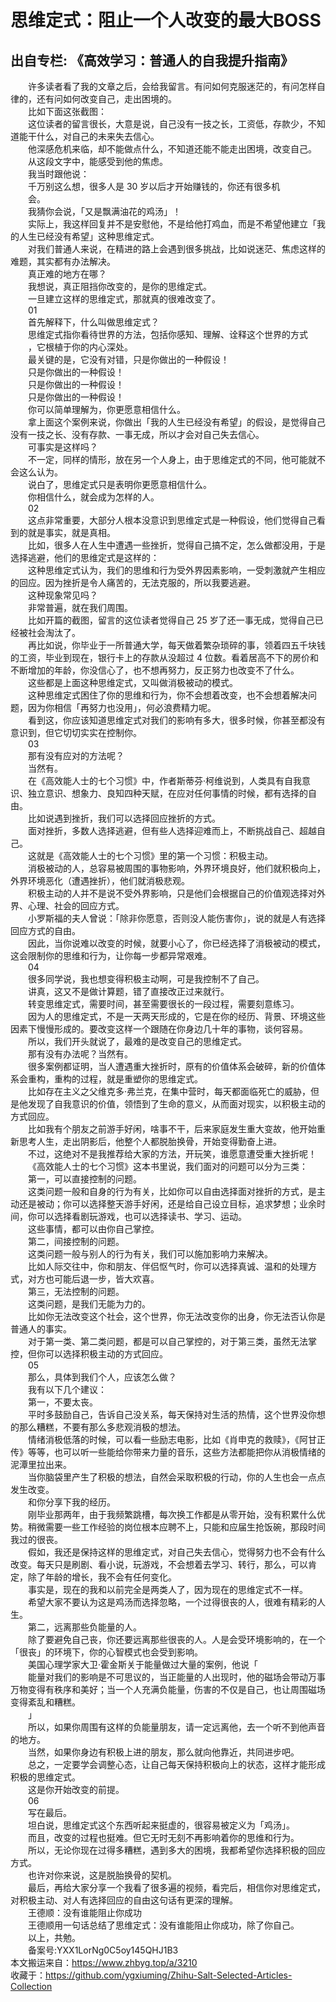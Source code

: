 # 思维定式：阻止一个人改变的最大BOSS  
## 出自专栏: 《高效学习：普通人的自我提升指南》  
&emsp;&emsp;许多读者看了我的文章之后，会给我留言。有问如何克服迷茫的，有问怎样自律的，还有问如何改变自己，走出困境的。  
&emsp;&emsp;比如下面这张截图：  
&emsp;&emsp;这位读者的留言很长，大意是说，自己没有一技之长，工资低，存款少，不知道能干什么，对自己的未来失去信心。  
&emsp;&emsp;他深感危机来临，却不能做点什么，不知道还能不能走出困境，改变自己。  
&emsp;&emsp;从这段文字中，能感受到他的焦虑。  
&emsp;&emsp;我当时跟他说：  
&emsp;&emsp;千万别这么想，很多人是 30 岁以后才开始赚钱的，你还有很多机  
&emsp;&emsp;会。  
&emsp;&emsp;我猜你会说，「又是飘满油花的鸡汤」！  
&emsp;&emsp;实际上，我这样回复并不是安慰他，不是给他打鸡血，而是不希望他建立「我的人生已经没有希望」这种思维定式。  
&emsp;&emsp;对我们普通人来说，在精进的路上会遇到很多挑战，比如说迷茫、焦虑这样的难题，其实都有办法解决。  
&emsp;&emsp;真正难的地方在哪？  
&emsp;&emsp;我想说，真正阻挡你改变的，是你的思维定式。  
&emsp;&emsp;一旦建立这样的思维定式，那就真的很难改变了。  
&emsp;&emsp;01  
&emsp;&emsp;首先解释下，什么叫做思维定式？  
&emsp;&emsp;思维定式指你看待世界的方法，包括你感知、理解、诠释这个世界的方式  
&emsp;&emsp;，它根植于你的内心深处。  
&emsp;&emsp;最关键的是，它没有对错，只是你做出的一种假设！  
&emsp;&emsp;只是你做出的一种假设！  
&emsp;&emsp;只是你做出的一种假设！  
&emsp;&emsp;只是你做出的一种假设！  
&emsp;&emsp;你可以简单理解为，你更愿意相信什么。  
&emsp;&emsp;拿上面这个案例来说，你做出「我的人生已经没有希望」的假设，是觉得自己没有一技之长、没有存款、一事无成，所以才会对自己失去信心。  
&emsp;&emsp;可事实是这样吗？  
&emsp;&emsp;不一定，同样的情形，放在另一个人身上，由于思维定式的不同，他可能就不会这么认为。  
&emsp;&emsp;说白了，思维定式只是表明你更愿意相信什么。  
&emsp;&emsp;你相信什么，就会成为怎样的人。  
&emsp;&emsp;02  
&emsp;&emsp;这点非常重要，大部分人根本没意识到思维定式是一种假设，他们觉得自己看到的就是事实，就是真相。  
&emsp;&emsp;比如，很多人在人生中遭遇一些挫折，觉得自己搞不定，怎么做都没用，于是选择逃避，他们的思维定式是这样的：  
&emsp;&emsp;这种思维定式认为，我们的思维和行为受外界因素影响，一受刺激就产生相应的回应。因为挫折是令人痛苦的，无法克服的，所以我要逃避。  
&emsp;&emsp;这种现象常见吗？  
&emsp;&emsp;非常普遍，就在我们周围。  
&emsp;&emsp;比如开篇的截图，留言的这位读者觉得自己 25 岁了还一事无成，觉得自己已经被社会淘汰了。  
&emsp;&emsp;再比如说，你毕业于一所普通大学，每天做着繁杂琐碎的事，领着四五千块钱的工资，毕业到现在，银行卡上的存款从没超过 4 位数。看着居高不下的房价和不断增加的年龄，你没信心了，也不想再努力，反正努力也改变不了什么。  
&emsp;&emsp;这些都是上面这种思维定式，又叫做消极被动的模式。  
&emsp;&emsp;这种思维定式困住了你的思维和行为，你不会想着改变，也不会想着解决问题，因为你相信「再努力也没用」，何必浪费精力呢。  
&emsp;&emsp;看到这，你应该知道思维定式对我们的影响有多大，很多时候，你甚至都没有意识到，但它切切实实在控制你。  
&emsp;&emsp;03  
&emsp;&emsp;那有没有应对的方法呢？  
&emsp;&emsp;当然有。  
&emsp;&emsp;在《高效能人士的七个习惯》中，作者斯蒂芬·柯维说到，人类具有自我意识、独立意识、想象力、良知四种天赋，在应对任何事情的时候，都有选择的自由。  
&emsp;&emsp;比如说遇到挫折，我们可以选择回应挫折的方式。  
&emsp;&emsp;面对挫折，多数人选择逃避，但有些人选择迎难而上，不断挑战自己、超越自己。  
&emsp;&emsp;这就是《高效能人士的七个习惯》里的第一个习惯：积极主动。  
&emsp;&emsp;消极被动的人，总容易被周围的事物影响，外界环境良好，他们就积极向上，外界环境恶化（遭遇挫折），他们就消极悲观。  
&emsp;&emsp;积极主动的人并不是说不受外界影响，只是他们会根据自己的价值观选择对外界、心理、社会的回应方式。  
&emsp;&emsp;小罗斯福的夫人曾说：「除非你愿意，否则没人能伤害你」，说的就是人有选择回应方式的自由。  
&emsp;&emsp;因此，当你说难以改变的时候，就要小心了，你已经选择了消极被动的模式，这会限制你的思维和行为，让你每一步都异常艰难。  
&emsp;&emsp;04  
&emsp;&emsp;很多同学说，我也想变得积极主动啊，可是我控制不了自己。  
&emsp;&emsp;讲真，这又不是做计算题，错了直接改正过来就行。  
&emsp;&emsp;转变思维定式，需要时间，甚至需要很长的一段过程，需要刻意练习。  
&emsp;&emsp;因为人的思维定式，不是一天两天形成的，它是在你的经历、背景、环境这些因素下慢慢形成的。要改变这样一个跟随在你身边几十年的事物，谈何容易。  
&emsp;&emsp;所以，我们开头就说了，最难的是改变自己的思维定式。  
&emsp;&emsp;那有没有办法呢？当然有。  
&emsp;&emsp;很多案例都证明，当人遭遇重大挫折时，原有的价值体系会破碎，新的价值体系会重构，重构的过程，就是重塑你的思维定式。  
&emsp;&emsp;比如存在主义之父维克多·弗兰克，在集中营时，每天都面临死亡的威胁，但是他发现了自我意识的价值，领悟到了生命的意义，从而面对现实，以积极主动的方式回应。  
&emsp;&emsp;比如我有个朋友之前游手好闲，啥事不干，后来家庭发生重大变故，他开始重新思考人生，走出阴影后，他整个人都脱胎换骨，开始变得勤奋上进。  
&emsp;&emsp;不过，这绝对不是我推荐给大家的方法，开玩笑，谁愿意遭受重大挫折呢！  
&emsp;&emsp;《高效能人士的七个习惯》这本书里说，我们面对的问题可以分为三类：  
&emsp;&emsp;第一，可以直接控制的问题。  
&emsp;&emsp;这类问题一般和自身的行为有关，比如你可以自由选择面对挫折的方式，是主动还是被动；你可以选择整天游手好闲，还是给自己设立目标，追求梦想；业余时间，你可以选择看剧玩游戏，也可以选择读书、学习、运动。  
&emsp;&emsp;这些事情，都可以由你自己掌控。  
&emsp;&emsp;第二，间接控制的问题。  
&emsp;&emsp;这类问题一般与别人的行为有关，我们可以施加影响力来解决。  
&emsp;&emsp;比如人际交往中，你和朋友、伴侣怄气时，你可以选择真诚、温和的处理方式，对方也可能后退一步，皆大欢喜。  
&emsp;&emsp;第三，无法控制的问题。  
&emsp;&emsp;这类问题，是我们无能为力的。  
&emsp;&emsp;比如你无法改变这个社会，这个世界，你无法改变你的出身，你无法否认你是普通人的事实。  
&emsp;&emsp;对于第一类、第二类问题，都是可以自己掌控的，对于第三类，虽然无法掌控，但你可以选择积极主动的方式回应。  
&emsp;&emsp;05  
&emsp;&emsp;那么，具体到我们个人，应该怎么做？  
&emsp;&emsp;我有以下几个建议：  
&emsp;&emsp;第一，不要太丧。  
&emsp;&emsp;平时多鼓励自己，告诉自己没关系，每天保持对生活的热情，这个世界没你想的那么糟糕，不要有那么多悲观消极的想法。  
&emsp;&emsp;情绪消极低落的时候，可以看一些励志电影，比如《肖申克的救赎》，《阿甘正传》等等，也可以听一些能给你带来力量的音乐，这些方法都能把你从消极情绪的泥潭里拉出来。  
&emsp;&emsp;当你脑袋里产生了积极的想法，自然会采取积极的行动，你的人生也会一点点发生改变。  
&emsp;&emsp;和你分享下我的经历。  
&emsp;&emsp;刚毕业那两年，由于我频繁跳槽，每次换工作都是从零开始，没有积累什么优势。稍微需要一些工作经验的岗位根本应聘不上，只能和应届生抢饭碗，那段时间我过的很丧。  
&emsp;&emsp;假如，我还是保持这样的思维定式，对自己失去信心，觉得努力也不会有什么改变。每天只是刷剧、看小说，玩游戏，不会想着去学习、转行，那么，可以肯定，除了年龄的增长，我不会有任何变化。  
&emsp;&emsp;事实是，现在的我和以前完全是两类人了，因为现在的思维定式不一样。  
&emsp;&emsp;希望大家不要认为这是鸡汤而选择忽略，一个过得很丧的人，很难有精彩的人生。  
&emsp;&emsp;第二，远离那些负能量的人。  
&emsp;&emsp;除了要避免自己丧，你还要远离那些很丧的人。人是会受环境影响的，在一个「很丧」的环境下，你的心智模式也会受到影响。  
&emsp;&emsp;美国心理学家大卫·霍金斯关于能量做过大量的案例，他说「  
&emsp;&emsp;能量对我们的影响是不可思议的，当正能量的人出现时，他的磁场会带动万事万物变得有秩序和美好；当一个人充满负能量，伤害的不仅是自己，也让周围磁场变得紊乱和糟糕。  
&emsp;&emsp;」  
&emsp;&emsp;所以，如果你周围有这样的负能量朋友，请一定远离他，去一个听不到他声音的地方。  
&emsp;&emsp;当然，如果你身边有积极上进的朋友，那么就向他靠近，共同进步吧。  
&emsp;&emsp;总之，一定要学会调整心态，让自己每天保持积极向上的状态，这样才能形成积极的思维定式。  
&emsp;&emsp;这是你开始改变的前提。  
&emsp;&emsp;06  
&emsp;&emsp;写在最后。  
&emsp;&emsp;坦白说，思维定式这个东西听起来挺虚的，很容易被定义为「鸡汤」。  
&emsp;&emsp;而且，改变的过程也挺难。但它无时无刻不再影响着你的思维和行为。  
&emsp;&emsp;所以，无论你现在过得多糟糕，遇到多大的困境，我都希望你选择积极的回应方式。  
&emsp;&emsp;也许对你来说，这是脱胎换骨的契机。  
&emsp;&emsp;最后，再给大家分享一个我看了很多遍的视频，看完后，相信你对思维定式，对积极主动、对人有选择回应的自由这句话有更深的理解。  
&emsp;&emsp;王德顺：没有谁能阻止你成功  
&emsp;&emsp;王德顺用一句话总结了思维定式：没有谁能阻止你成功，除了你自己。  
&emsp;&emsp;以上，共勉。  
&emsp;&emsp;备案号:YXX1LorNg0C5oy145QHJ1B3  
本文搬运来自：https://www.zhbyg.top/a/3210  
 收藏于：https://github.com/ygxiuming/Zhihu-Salt-Selected-Articles-Collection